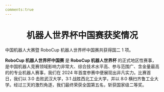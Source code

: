```yaml
---
comments:true
---
```


# <center>机器人世界杯中国赛获奖情况</center>  

中国机器人大赛暨 RoboCup 机器人世界杯中国赛共获得国二 1 项。

**RoboCup 机器人世界杯中国赛** 是 **RoboCup 机器人世界杯** 的正式地区性赛事，是中国机器人竞赛领域影响力非常大、综合技术水平高、参与范围广、含金量最高的的专业机器人赛事，我们在 2024 年首度参赛中便展现出非凡实力。比赛首日，我们以 3:0 击败武汉大学，3:1 战胜西北工业大学，并以 8:0 横扫齐鲁工业大学。经过三天的激烈角逐，我们最终荣获全国第五名，斩获国家级二等奖。